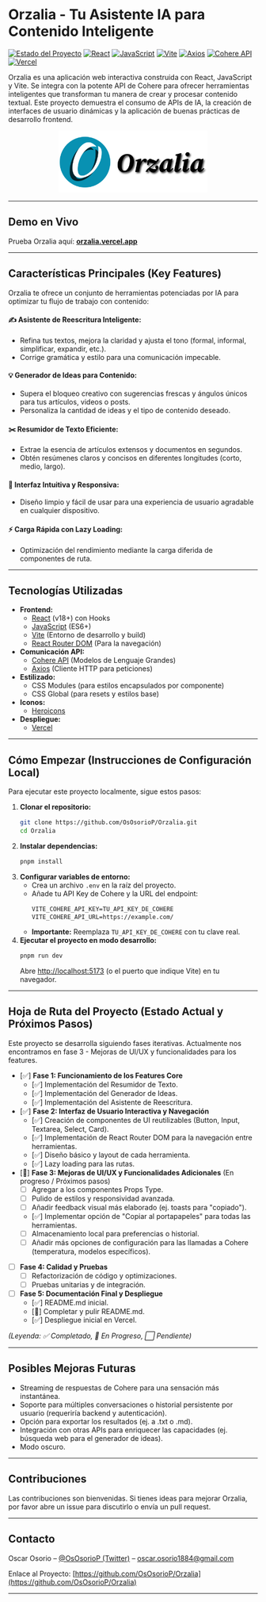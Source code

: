 # Orzalia - Tu Asistente IA para Contenido Inteligente

[![Estado del Proyecto](https://img.shields.io/badge/Estado-En%20Mejoras-yellowgreen)](https://github.com/OsOsorioP/Orzalia)
[![React](https://img.shields.io/badge/React-18.x-61DAFB?logo=react&logoColor=white)](https://reactjs.org/)
[![JavaScript](https://img.shields.io/badge/JavaScript-ES6+-F7DF1E?logo=javascript&logoColor=black)](https://developer.mozilla.org/es/docs/Web/JavaScript)
[![Vite](https://img.shields.io/badge/Vite-5.x-646CFF?logo=vite&logoColor=white)](https://vitejs.dev/)
[![Axios](https://img.shields.io/badge/Axios-1.x-5A29E4?logo=axios&logoColor=white)](https://axios-http.com/)
[![Cohere API](https://img.shields.io/badge/Cohere%20API-Integrada-FF4F00)](https://cohere.com/)
[![Vercel](https://img.shields.io/badge/Desplegado%20en-Vercel-black?logo=vercel&logoColor=white)](https://orzalia.vercel.app/)

Orzalia es una aplicación web interactiva construida con React, JavaScript y Vite. Se integra con la potente API de Cohere para ofrecer herramientas inteligentes que transforman tu manera de crear y procesar contenido textual. Este proyecto demuestra el consumo de APIs de IA, la creación de interfaces de usuario dinámicas y la aplicación de buenas prácticas de desarrollo frontend.

<p align="center">
  <img src="https://github.com/OsOsorioP/Orzalia/blob/main/src/assets/Logo.png?raw=true" alt="Logo de Orzalia" width="300"/>
</p>
<!-- <p align="center">
  <img src="URL_A_TU_GIF_DEMO.gif" alt="Demostración de Orzalia en acción" width="700"/>
</p> -->

---

## Demo en Vivo

Prueba Orzalia aquí: **[orzalia.vercel.app](https://orzalia.vercel.app/)**

---

## Características Principales (Key Features)

Orzalia te ofrece un conjunto de herramientas potenciadas por IA para optimizar tu flujo de trabajo con contenido:

#### ✍️ Asistente de Reescritura Inteligente:
* Refina tus textos, mejora la claridad y ajusta el tono (formal, informal, simplificar, expandir, etc.). <br/>
* Corrige gramática y estilo para una comunicación impecable.
#### 💡 Generador de Ideas para Contenido:
* Supera el bloqueo creativo con sugerencias frescas y ángulos únicos para tus artículos, videos o posts.
* Personaliza la cantidad de ideas y el tipo de contenido deseado.
#### ✂️ Resumidor de Texto Eficiente:
* Extrae la esencia de artículos extensos y documentos en segundos.
* Obtén resúmenes claros y concisos en diferentes longitudes (corto, medio, largo).
#### 🎨 Interfaz Intuitiva y Responsiva:
* Diseño limpio y fácil de usar para una experiencia de usuario agradable en cualquier dispositivo.
#### ⚡ Carga Rápida con Lazy Loading:
* Optimización del rendimiento mediante la carga diferida de componentes de ruta.

---

## Tecnologías Utilizadas

*   **Frontend:**
    *   [React](https://reactjs.org/) (v18+) con Hooks
    *   [JavaScript](https://developer.mozilla.org/es/docs/Web/JavaScript) (ES6+)
    *   [Vite](https://vitejs.dev/) (Entorno de desarrollo y build)
    *   [React Router DOM](https://reactrouter.com/) (Para la navegación)
*   **Comunicación API:**
    *   [Cohere API](https://cohere.com/) (Modelos de Lenguaje Grandes)
    *   [Axios](https://axios-http.com/) (Cliente HTTP para peticiones)
*   **Estilizado:**
    *   CSS Modules (para estilos encapsulados por componente)
    *   CSS Global (para resets y estilos base)
*   **Iconos:**
    *   [Heroicons](https://heroicons.com/)
*   **Despliegue:**
    *   [Vercel](https://vercel.com/)

---

## Cómo Empezar (Instrucciones de Configuración Local)

Para ejecutar este proyecto localmente, sigue estos pasos:

1.  **Clonar el repositorio:**
    ```bash
    git clone https://github.com/OsOsorioP/Orzalia.git
    cd Orzalia
    ```
2.  **Instalar dependencias:**
    ```bash
    pnpm install
    ```
3.  **Configurar variables de entorno:**
    *   Crea un archivo `.env` en la raíz del proyecto.
    *   Añade tu API Key de Cohere y la URL del endpoint:
        ```env
        VITE_COHERE_API_KEY=TU_API_KEY_DE_COHERE
        VITE_COHERE_API_URL=https://example.com/
        ```
    *   **Importante:** Reemplaza `TU_API_KEY_DE_COHERE` con tu clave real.
4.  **Ejecutar el proyecto en modo desarrollo:**
    ```bash
    pnpm run dev
    ```
    Abre [http://localhost:5173](http://localhost:5173) (o el puerto que indique Vite) en tu navegador.

---

## Hoja de Ruta del Proyecto (Estado Actual y Próximos Pasos)

Este proyecto se desarrolla siguiendo fases iterativas. Actualmente nos encontramos en fase 3 - Mejoras de UI/UX y funcionalidades para los features.

*   [✅] **Fase 1: Funcionamiento de los Features Core**
    *   [✅] Implementación del Resumidor de Texto.
    *   [✅] Implementación del Generador de Ideas.
    *   [✅] Implementación del Asistente de Reescritura.
*   [✅] **Fase 2: Interfaz de Usuario Interactiva y Navegación**
    *   [✅] Creación de componentes de UI reutilizables (Button, Input, Textarea, Select, Card).
    *   [✅] Implementación de React Router DOM para la navegación entre herramientas.
    *   [✅] Diseño básico y layout de cada herramienta.
    *   [✅] Lazy loading para las rutas.
*   [🚧] **Fase 3: Mejoras de UI/UX y Funcionalidades Adicionales** (En progreso / Próximos pasos)
    *   [ ] Agregar a los componentes Props Type. 
    *   [ ] Pulido de estilos y responsividad avanzada.
    *   [ ] Añadir feedback visual más elaborado (ej. toasts para "copiado").
    *   [✅] Implementar opción de "Copiar al portapapeles" para todas las herramientas.
    *   [ ] Almacenamiento local para preferencias o historial.
    *   [ ] Añadir más opciones de configuración para las llamadas a Cohere (temperatura, modelos específicos).
*   [ ] **Fase 4: Calidad y Pruebas**
    *   [ ] Refactorización de código y optimizaciones.
    *   [ ] Pruebas unitarias y de integración.
*   [ ] **Fase 5: Documentación Final y Despliegue**
    *   [✅] README.md inicial.
    *   [🚧] Completar y pulir README.md.
    *   [✅] Despliegue inicial en Vercel.

*(Leyenda: ✅ Completado, 🚧 En Progreso, ⬜ Pendiente)*

---

## Posibles Mejoras Futuras

*   Streaming de respuestas de Cohere para una sensación más instantánea.
*   Soporte para múltiples conversaciones o historial persistente por usuario (requeriría backend y autenticación).
*   Opción para exportar los resultados (ej. a .txt o .md).
*   Integración con otras APIs para enriquecer las capacidades (ej. búsqueda web para el generador de ideas).
*   Modo oscuro.

---

## Contribuciones

Las contribuciones son bienvenidas. Si tienes ideas para mejorar Orzalia, por favor abre un issue para discutirlo o envía un pull request.

---

## Contacto

Oscar Osorio – [@OsOsorioP (Twitter)](https://twitter.com/OsOsorioP) – [oscar.osorio1884@gmail.com](mailto:oscar.osorio1884@gmail.com)

Enlace al Proyecto: [https://github.com/OsOsorioP/Orzalia](https://github.com/OsOsorioP/Orzalia)

---

